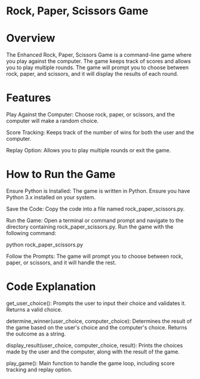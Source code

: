 # Rock, Paper, Scissors Game
# Overview
The Enhanced Rock, Paper, Scissors Game is a command-line game where you play against the computer. The game keeps track of scores and allows you to play multiple rounds. The game will prompt you to choose between rock, paper, and scissors, and it will display the results of each round.

# Features
Play Against the Computer: Choose rock, paper, or scissors, and the computer will make a random choice.

Score Tracking: Keeps track of the number of wins for both the user and the computer.

Replay Option: Allows you to play multiple rounds or exit the game.

# How to Run the Game

Ensure Python is Installed: The game is written in Python. Ensure you have Python 3.x installed on your system.

Save the Code: Copy the code into a file named rock_paper_scissors.py.

Run the Game: Open a terminal or command prompt and navigate to the directory containing rock_paper_scissors.py. Run the game with the following command:

python rock_paper_scissors.py

Follow the Prompts: The game will prompt you to choose between rock, paper, or scissors, and it will handle the rest.

# Code Explanation

get_user_choice(): Prompts the user to input their choice and validates it. Returns a valid choice.

determine_winner(user_choice, computer_choice): Determines the result of the game based on the user's choice and the computer's choice. Returns the outcome as a string.

display_result(user_choice, computer_choice, result): Prints the choices made by the user and the computer, along with the result of the game.

play_game(): Main function to handle the game loop, including score tracking and replay option.
